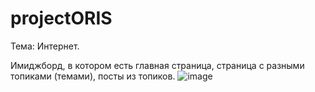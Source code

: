 # projectORIS
Тема: Интернет.

Имиджборд, в котором есть главная страница, страница с разными топиками (темами), посты из топиков.
![image](https://user-images.githubusercontent.com/60140895/198836985-5275392a-f628-4d48-be1e-00f09f5249cf.png)
